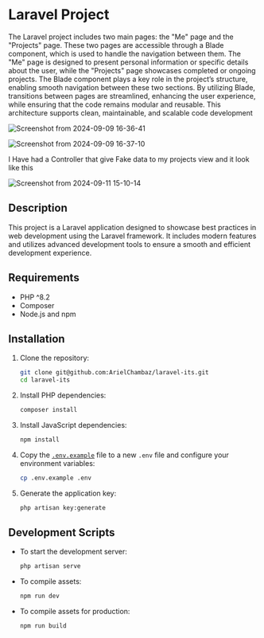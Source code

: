 # Laravel Project

The Laravel project includes two main pages: the "Me" page and the "Projects" page. These two pages are accessible through a Blade component, which is used to handle the navigation between them. The "Me" page is designed to present personal information or specific details about the user, while the "Projects" page showcases completed or ongoing projects. The Blade component plays a key role in the project’s structure, enabling smooth navigation between these two sections. By utilizing Blade, transitions between pages are streamlined, enhancing the user experience, while ensuring that the code remains modular and reusable. This architecture supports clean, maintainable, and scalable code development

![Screenshot from 2024-09-09 16-36-41](https://github.com/user-attachments/assets/381627a1-21a2-411b-bc0b-d9c034ecc685)

![Screenshot from 2024-09-09 16-37-10](https://github.com/user-attachments/assets/d74d636b-c232-4698-8eff-566b51414f70)

I Have had a Controller that give Fake data to my projects view and it look like this

![Screenshot from 2024-09-11 15-10-14](https://github.com/user-attachments/assets/5dfae6e5-ad92-4559-aefe-1140b136f0ef)

## Description

This project is a Laravel application designed to showcase best practices in web development using the Laravel framework. It includes modern features and utilizes advanced development tools to ensure a smooth and efficient development experience.

## Requirements

- PHP ^8.2
- Composer
- Node.js and npm

## Installation

1. Clone the repository:
    ```sh
    git clone git@github.com:ArielChambaz/laravel-its.git
    cd laravel-its
    ```

2. Install PHP dependencies:
    ```sh
    composer install
    ```

3. Install JavaScript dependencies:
    ```sh
    npm install
    ```

4. Copy the [`.env.example`](.env.example) file to a new `.env` file and configure your environment variables:
    ```sh
    cp .env.example .env
    ```

5. Generate the application key:
    ```sh
    php artisan key:generate
    ```

## Development Scripts

- To start the development server:
    ```sh
    php artisan serve
    ```

- To compile assets:
    ```sh
    npm run dev
    ```

- To compile assets for production:
    ```sh
    npm run build
    ```
